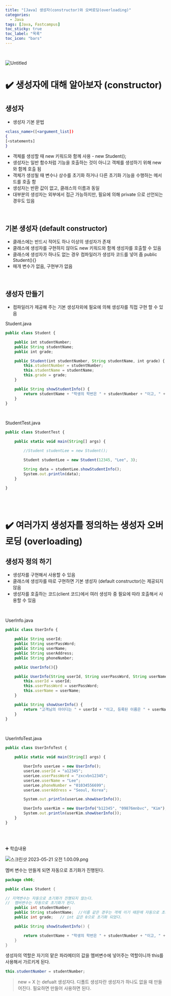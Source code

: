 ```yaml
---
title: "[Java] 생성자(constructor)와 오버로딩(overloading)"
categories:
  - Java
tags: [Java, Fastcampus]
toc_sticky: true
toc_label: "목록"
toc_icon: "bars"
---
```


<br>

![Untitled](https://github.com/solfany/solfany.github.io/blob/master/blog/blog-main/fast-main.png?raw=true)

# ✔️ 생성자에 대해 알아보자 (constructor)

## 생성자

- 생성자 기본 문법

```jsx
<class_name>([<argument_list])
{
[<statements]
}
```

- 객체를 생성할 때 new 키워드와 함께 사용 - new Student();
- 생성자는 일반 함수처럼 기능을 호출하는 것이 아니고 객체를 생성하기 위해 new 와 함께 호출 됨
- 객체가 생성될 때 변수나 상수를 초기화 하거나 다른 초기화 기능을 수행하는 메서드를 호출 함
- 생성자는 반환 값이 없고, 클래스의 이름과 동일
- 대부분의 생성자는 외부에서 접근 가능하지만, 필요에 의해 private 으로 선언되는 경우도 있음

<br>

## 기본 생성자 (default constructor)

- 클래스에는 반드시 적어도 하나 이상의 생성자가 존재
- 클래스에 생성자를 구현하지 않아도 new 키워드와 함께 생성자를 호출할 수 있음
- 클래스에 생성자가 하나도 없는 경우 컴파일러가 생성자 코드를 넣어 줌
  public Student(){}
- 매개 변수가 없음, 구현부가 없음

<br>

## 생성자 만들기

- 컴파일러가 제공해 주는 기본 생성자외에 필요에 의해 생성자를 직접 구현 할 수 있음

Student.java

```jsx
public class Student {

	public int studentNumber;
	public String studentName;
	public int grade;

	public Student(int studentNumber, String studentName, int grade) {
		this.studentNumber = studentNumber;
		this.studentName = studentName;
		this.grade = grade;
	}

	public String showStudentInfo() {
		return studentName + "학생의 학번은 " + studentNumber + "이고, " + grade + "학년 입니다.";
	}
}
```

<br>

StudentTest.java

```jsx
public class StudentTest {

	public static void main(String[] args) {

		//Student studentLee = new Student();

		Student studentLee = new Student(12345, "Lee", 3);

		String data = studentLee.showStudentInfo();
		System.out.println(data);
	}

}
```

<br>
<br>

# ✔️ 여러가지 생성자를 정의하는 생성자 오버로딩 (overloading)

## 생성자 정의 하기

- 생성자를 구현해서 사용할 수 있음
- 클래스에 생성자를 따로 구현하면 기본 생성자 (default constructor)는 제공되지 않음
- 생성자를 호출하는 코드(client 코드)에서 여러 생성자 중 필요에 따라 호출해서 사용할 수 있음

<br>

UserInfo.java

```jsx
public class UserInfo {

	public String userId;
	public String userPassWord;
	public String userName;
	public String userAddress;
	public String phoneNumber;

	public UserInfo(){}

	public UserInfo(String userId, String userPassWord, String userName) {
		this.userId = userId;
		this.userPassWord = userPassWord;
		this.userName = userName;
	}

	public String showUserInfo() {
		return "고객님의 아이디는 " + userId + "이고, 등록된 이름은 " + userName + "입니다.";
	}
}
```

<br>

UserInfoTest.java

```jsx
public class UserInfoTest {

	public static void main(String[] args) {

		UserInfo userLee = new UserInfo();
		userLee.userId = "a12345";
		userLee.userPassWord = "zxcvbn12345";
		userLee.userName = "Lee";
		userLee.phoneNumber = "01034556699";
		userLee.userAddress = "Seoul, Korea";

		System.out.println(userLee.showUserInfo());

		UserInfo userKim = new UserInfo("b12345", "09876mnbvc", "Kim");
		System.out.println(userKim.showUserInfo());
	}
}
```

<br>
<br>

➕ 학습내용

![스크린샷 2023-05-21 오전 1.00.09.png](https://github.com/solfany/solfany.github.io/blob/master/blog/FC04-java/POST1.png?raw=true)

멤버 변수는 만들게 되면 자동으로 초기화가 진행된다.

```java
package ch06;

public class Student {

// 지역변수는 자동으로 초기화가 진행되지 않는다.
//	멤버변수는 자동으로 초기화가 된다.
	public int studentNumber;
	public String studentName;	//이름 같은 경우는 객체 이기 때문에 자동으로 초기화가 되었다.
	public int grade; 	// int 값은 0으로 초기화 되었다.

	public String showStudentInfo() {

		return studentName + "학생의 학번은 " + studentNumber + "이고, " + grade + "학년입니다. ";
	}
}
```

생성자의 역할은 자기의 맡은 파라메터의 값을 멤버변수에 넣어주는 역할이니까 this를 사용해서 가르키게 된다.

```java
this.studentNumber = studentNumber;
```

> new = X 는 defualt 생성자다.
> 디폴트 생성자란 생성자가 하나도 없을 때 만들어진다.
> 필요하면 만들어 사용하면 된다.
